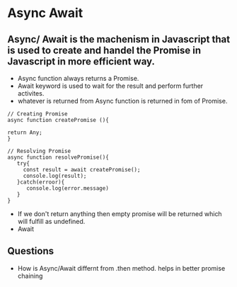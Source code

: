 # Async Await

Async/ Await is the machenism in Javascript that is used to  create and handel the Promise in Javascript in more efficient way.
---
- Async function always returns a Promise.
- Await keyword is used to wait for the result and perform further activites.
- whatever is returned from Async function is returned in fom of Promise.

```
// Creating Promise
async function createPromise (){

return Any;
}

// Resolving Promise
async function resolvePromise(){
   try{
     const result = await createPromise();
     console.log(result);
   }catch(erroor){
      console.log(error.message)
   }
}

```
- If we don't return anything then empty promise will be returned which will fulfill as undefined.
- Await 

## Questions

- How is Async/Await differnt from .then method.
 helps in better promise chaining

